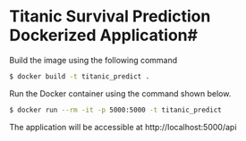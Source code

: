 # Titanic Survival Prediction Dockerized Application#

Build the image using the following command

```bash
$ docker build -t titanic_predict .
```

Run the Docker container using the command shown below.

```bash
$ docker run --rm -it -p 5000:5000 -t titanic_predict
```

The application will be accessible at http://localhost:5000/api
